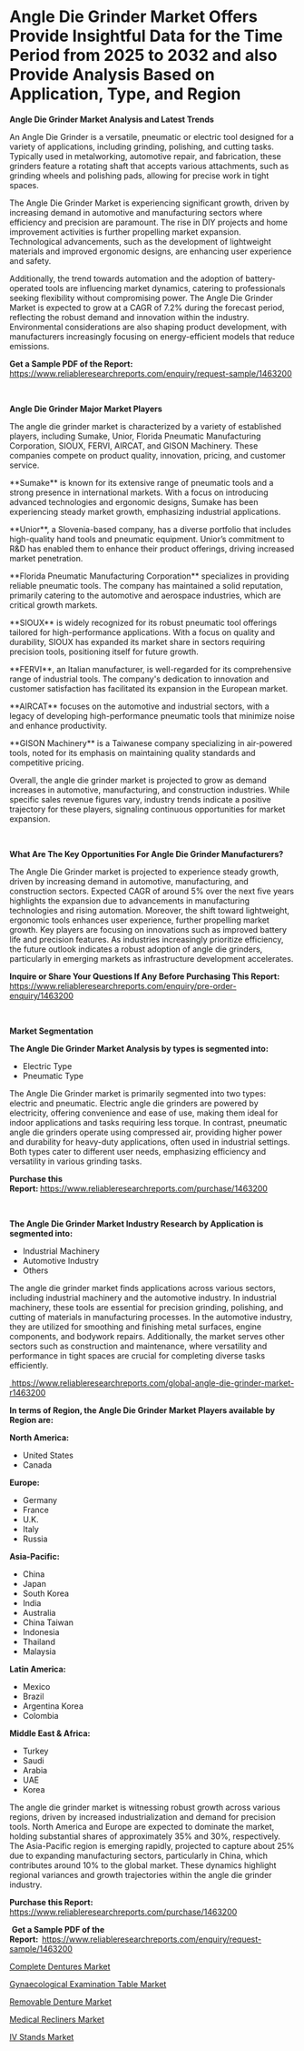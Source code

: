 <p><h1>Angle Die Grinder Market Offers Provide Insightful Data for the Time Period from 2025 to 2032 and also Provide Analysis Based on Application, Type, and Region</h1></p><p><strong>Angle Die Grinder Market Analysis and Latest Trends</strong></p>
<p><p>An Angle Die Grinder is a versatile, pneumatic or electric tool designed for a variety of applications, including grinding, polishing, and cutting tasks. Typically used in metalworking, automotive repair, and fabrication, these grinders feature a rotating shaft that accepts various attachments, such as grinding wheels and polishing pads, allowing for precise work in tight spaces.</p><p>The Angle Die Grinder Market is experiencing significant growth, driven by increasing demand in automotive and manufacturing sectors where efficiency and precision are paramount. The rise in DIY projects and home improvement activities is further propelling market expansion. Technological advancements, such as the development of lightweight materials and improved ergonomic designs, are enhancing user experience and safety.</p><p>Additionally, the trend towards automation and the adoption of battery-operated tools are influencing market dynamics, catering to professionals seeking flexibility without compromising power. The Angle Die Grinder Market is expected to grow at a CAGR of 7.2% during the forecast period, reflecting the robust demand and innovation within the industry. Environmental considerations are also shaping product development, with manufacturers increasingly focusing on energy-efficient models that reduce emissions.</p></p>
<p><strong>Get a Sample PDF of the Report:&nbsp;</strong> <a href="https://www.reliableresearchreports.com/enquiry/request-sample/1463200?utm_campaign=2287&utm_medium=2&utm_source=Github&utm_content=ia&utm_term=09042025&utm_id=angle-die-grinder">https://www.reliableresearchreports.com/enquiry/request-sample/1463200</a></p>
<p>&nbsp;</p>
<p><strong>Angle Die Grinder Major Market Players</strong></p>
<p><p>The angle die grinder market is characterized by a variety of established players, including Sumake, Unior, Florida Pneumatic Manufacturing Corporation, SIOUX, FERVI, AIRCAT, and GISON Machinery. These companies compete on product quality, innovation, pricing, and customer service.</p><p>**Sumake** is known for its extensive range of pneumatic tools and a strong presence in international markets. With a focus on introducing advanced technologies and ergonomic designs, Sumake has been experiencing steady market growth, emphasizing industrial applications.</p><p>**Unior**, a Slovenia-based company, has a diverse portfolio that includes high-quality hand tools and pneumatic equipment. Unior’s commitment to R&D has enabled them to enhance their product offerings, driving increased market penetration. </p><p>**Florida Pneumatic Manufacturing Corporation** specializes in providing reliable pneumatic tools. The company has maintained a solid reputation, primarily catering to the automotive and aerospace industries, which are critical growth markets. </p><p>**SIOUX** is widely recognized for its robust pneumatic tool offerings tailored for high-performance applications. With a focus on quality and durability, SIOUX has expanded its market share in sectors requiring precision tools, positioning itself for future growth.</p><p>**FERVI**, an Italian manufacturer, is well-regarded for its comprehensive range of industrial tools. The company's dedication to innovation and customer satisfaction has facilitated its expansion in the European market.</p><p>**AIRCAT** focuses on the automotive and industrial sectors, with a legacy of developing high-performance pneumatic tools that minimize noise and enhance productivity. </p><p>**GISON Machinery** is a Taiwanese company specializing in air-powered tools, noted for its emphasis on maintaining quality standards and competitive pricing.</p><p>Overall, the angle die grinder market is projected to grow as demand increases in automotive, manufacturing, and construction industries. While specific sales revenue figures vary, industry trends indicate a positive trajectory for these players, signaling continuous opportunities for market expansion.</p></p>
<p>&nbsp;</p>
<p><strong>What Are The Key Opportunities For Angle Die Grinder Manufacturers?</strong></p>
<p><p>The Angle Die Grinder market is projected to experience steady growth, driven by increasing demand in automotive, manufacturing, and construction sectors. Expected CAGR of around 5% over the next five years highlights the expansion due to advancements in manufacturing technologies and rising automation. Moreover, the shift toward lightweight, ergonomic tools enhances user experience, further propelling market growth. Key players are focusing on innovations such as improved battery life and precision features. As industries increasingly prioritize efficiency, the future outlook indicates a robust adoption of angle die grinders, particularly in emerging markets as infrastructure development accelerates.</p></p>
<p><strong>Inquire or Share Your Questions If Any Before Purchasing This Report:</strong> <a href="https://www.reliableresearchreports.com/enquiry/pre-order-enquiry/1463200?utm_campaign=2287&utm_medium=2&utm_source=Github&utm_content=ia&utm_term=09042025&utm_id=angle-die-grinder">https://www.reliableresearchreports.com/enquiry/pre-order-enquiry/1463200</a></p>
<p>&nbsp;</p>
<p><strong>Market Segmentation</strong></p>
<p><strong>The Angle Die Grinder Market Analysis by types is segmented into:</strong></p>
<p><ul><li>Electric Type</li><li>Pneumatic Type</li></ul></p>
<p><p>The Angle Die Grinder market is primarily segmented into two types: electric and pneumatic. Electric angle die grinders are powered by electricity, offering convenience and ease of use, making them ideal for indoor applications and tasks requiring less torque. In contrast, pneumatic angle die grinders operate using compressed air, providing higher power and durability for heavy-duty applications, often used in industrial settings. Both types cater to different user needs, emphasizing efficiency and versatility in various grinding tasks. </p></p>
<p><strong>Purchase this Report:&nbsp;</strong><a href="https://www.reliableresearchreports.com/purchase/1463200?utm_campaign=2287&utm_medium=2&utm_source=Github&utm_content=ia&utm_term=09042025&utm_id=angle-die-grinder">https://www.reliableresearchreports.com/purchase/1463200</a></p>
<p>&nbsp;</p>
<p><strong>The Angle Die Grinder Market Industry Research by Application is segmented into:</strong></p>
<p><ul><li>Industrial Machinery</li><li>Automotive Industry</li><li>Others</li></ul></p>
<p><p>The angle die grinder market finds applications across various sectors, including industrial machinery and the automotive industry. In industrial machinery, these tools are essential for precision grinding, polishing, and cutting of materials in manufacturing processes. In the automotive industry, they are utilized for smoothing and finishing metal surfaces, engine components, and bodywork repairs. Additionally, the market serves other sectors such as construction and maintenance, where versatility and performance in tight spaces are crucial for completing diverse tasks efficiently.</p></p>
<p><a href="https://www.reliableresearchreports.com/global-angle-die-grinder-market-r1463200?utm_campaign=2287&utm_medium=2&utm_source=Github&utm_content=ia&utm_term=09042025&utm_id=angle-die-grinder">&nbsp;https://www.reliableresearchreports.com/global-angle-die-grinder-market-r1463200</a></p>
<p><strong>In terms of Region, the Angle Die Grinder Market Players available by Region are:</strong></p>
<p>
    <p> <strong> North America: </strong>
        <ul>
            <li>United States</li>
            <li>Canada</li>
        </ul>
        </p> 
    <p> <strong> Europe: </strong>
        <ul>
            <li>Germany</li>
            <li>France</li>
            <li>U.K.</li>
            <li>Italy</li>
            <li>Russia</li>
        </ul>
        </p> 
    <p> <strong> Asia-Pacific: </strong>
        <ul>
            <li>China</li>
            <li>Japan</li>
            <li>South Korea</li>
            <li>India</li>
            <li>Australia</li>
            <li>China Taiwan</li>
            <li>Indonesia</li>
            <li>Thailand</li>
            <li>Malaysia</li>
        </ul>
        </p> 
    <p> <strong> Latin America: </strong>
        <ul>
            <li>Mexico</li>
            <li>Brazil</li>
            <li>Argentina Korea</li>
            <li>Colombia</li>
        </ul>
        </p> 
    <p> <strong> Middle East & Africa: </strong>
        <ul>
            <li>Turkey</li>
            <li>Saudi</li>
            <li>Arabia</li>
            <li>UAE</li>
            <li>Korea</li>
        </ul>
    </p>
    </p>
<p><p>The angle die grinder market is witnessing robust growth across various regions, driven by increased industrialization and demand for precision tools. North America and Europe are expected to dominate the market, holding substantial shares of approximately 35% and 30%, respectively. The Asia-Pacific region is emerging rapidly, projected to capture about 25% due to expanding manufacturing sectors, particularly in China, which contributes around 10% to the global market. These dynamics highlight regional variances and growth trajectories within the angle die grinder industry.</p></p>
<p><strong>Purchase this Report: </strong><a href="https://www.reliableresearchreports.com/purchase/1463200?utm_campaign=2287&utm_medium=2&utm_source=Github&utm_content=ia&utm_term=09042025&utm_id=angle-die-grinder">https://www.reliableresearchreports.com/purchase/1463200</a></p>
<p>&nbsp;<strong>Get a Sample PDF of the Report:&nbsp;&nbsp;</strong><a href="https://www.reliableresearchreports.com/enquiry/request-sample/1463200?utm_campaign=2287&utm_medium=2&utm_source=Github&utm_content=ia&utm_term=09042025&utm_id=angle-die-grinder">https://www.reliableresearchreports.com/enquiry/request-sample/1463200</a></p>
<p><strong></strong></p>
<p><p><a href="https://www.linkedin.com/pulse/complete-dentures-market-forecastfor-year2025-2032-insigths-aalle?utm_campaign=2287&utm_medium=2&utm_source=Github&utm_content=ia&utm_term=09042025&utm_id=angle-die-grinder">Complete Dentures Market</a></p><p><a href="https://www.linkedin.com/pulse/gynaecological-examination-table-market-valuation-forecast-zxxhe?utm_campaign=2287&utm_medium=2&utm_source=Github&utm_content=ia&utm_term=09042025&utm_id=angle-die-grinder">Gynaecological Examination Table Market</a></p><p><a href="https://www.linkedin.com/pulse/in-depth-removable-denture-market-review-business-profiles-ldote?utm_campaign=2287&utm_medium=2&utm_source=Github&utm_content=ia&utm_term=09042025&utm_id=angle-die-grinder">Removable Denture Market</a></p><p><a href="https://www.linkedin.com/pulse/medical-recliners-market-trends-forecast-growth-potential-analysis-apgke?utm_campaign=2287&utm_medium=2&utm_source=Github&utm_content=ia&utm_term=09042025&utm_id=angle-die-grinder">Medical Recliners Market</a></p><p><a href="https://www.linkedin.com/pulse/iv-stands-industry-outlook-20252032-revenue-growth-market-jbkze?utm_campaign=2287&utm_medium=2&utm_source=Github&utm_content=ia&utm_term=09042025&utm_id=angle-die-grinder">IV Stands Market</a></p></p>